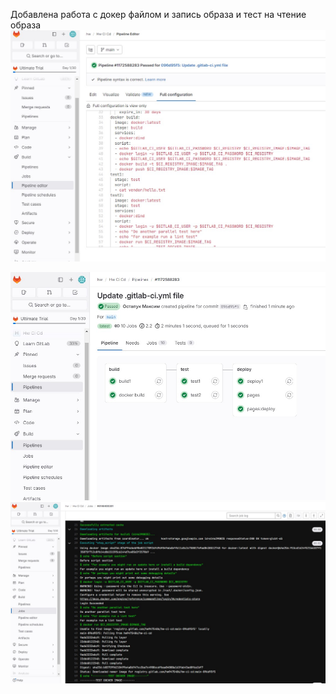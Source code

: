 Добавлена работа с докер файлом и запись образа и тест на чтение образа
![](Screenshot_1.jpg)

![](Screenshot_2.jpg)
![](Screenshot_3.jpg)